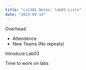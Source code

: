 ```yaml
---
title: "cs2381 Notes: lab03 Lists"
date: "2023-09-14"
---
```


Overhead:

 - Attendence
 - New Teams (No repeats)

Introduce Lab03

Time to work on labs
